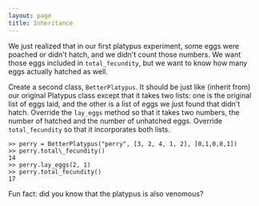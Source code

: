 ```yaml
---
layout: page
title: Inheritance
---
```


We just realized that in our first platypus experiment, some eggs were
poached or didn't hatch, and we didn't count those numbers. We want
those eggs included in `total_fecundity`, but we want to know how many
eggs actually hatched as well.

Create a second class, `BetterPlatypus`. It should be just like (inherit
from) our original Platypus class except that it takes two lists: one is
the original list of eggs laid, and the other is a list of eggs we just
found that didn't hatch. Override the `lay_eggs` method so that it takes
two numbers, the number of hatched and the number of unhatched eggs.
Override `total_fecundity` so that it incorporates both lists.

```
>> perry = BetterPlatypus("perry", [3, 2, 4, 1, 2], [0,1,0,0,1])
>> perry.total\_fecundity()
14
>> perry.lay_eggs(2, 1)
>> perry.total_fecundity()
17
```

Fun fact: did you know that the platypus is also venomous?
